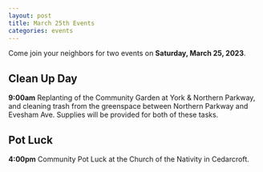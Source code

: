 ```yaml
---
layout: post
title: March 25th Events
categories: events
---
```


Come join your neighbors for two events on **Saturday, March 25, 2023**.

## Clean Up Day

**9:00am** Replanting of the Community Garden at York & Northern Parkway, and cleaning trash from the greenspace between Northern Parkway and Evesham Ave. Supplies will be provided for both of these tasks.

## Pot Luck

**4:00pm** Community Pot Luck at the Church of the Nativity in Cedarcroft.
